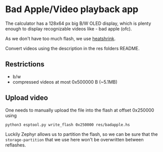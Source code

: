 # Bad Apple/Video playback app

The calculator has a 128x64 px big B/W OLED display, which is plenty enough to
display recognizable videos like - bad apple (ofc).

As we don't have too much flash, we use [heatshrink][1].

Convert videos using the description in the res folders README.

## Restrictions
- b/w
- compressed videos at most 0x500000 B (~5.1MB)

## Upload video

One needs to manually upload the file into the flash at offset 0x250000 using

```bash
python3 esptool.py write_flash 0x250000 res/badapple.hs
```

Luckily Zephyr allows us to partition the flash, so we can be sure that the
`storage-partition` that we use here won't be overwritten between reflashes.

[1]: https://github.com/atomicobject/heatshrink
